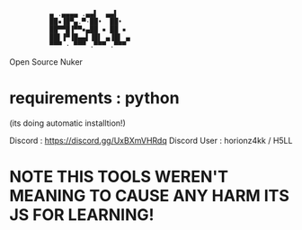 
              ▄ .▄▄▄▄ .▄▄▌  ▄▄▌  
              ██▪▐█▀▄.▀·██•  ██•  
              ██▀▀█▐▀▀▪▄██ ▪ ██ ▪ 
              ██▌▐▀▐█▄▄▌▐█▌ ▄▐█▌ ▄
              ▀▀▀ · ▀▀▀ .▀▀▀ .▀▀▀ 


Open Source Nuker


# requirements : python

(its doing automatic installtion!)


              
Discord : https://discord.gg/UxBXmVHRdq
Discord User : horionz4kk / H5LL



# NOTE THIS TOOLS WEREN'T MEANING TO CAUSE ANY HARM ITS JS FOR LEARNING!
